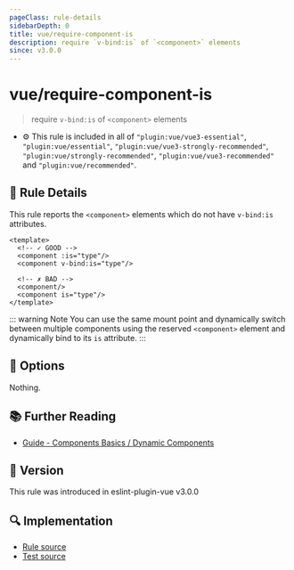 ```yaml
---
pageClass: rule-details
sidebarDepth: 0
title: vue/require-component-is
description: require `v-bind:is` of `<component>` elements
since: v3.0.0
---
```

# vue/require-component-is

> require `v-bind:is` of `<component>` elements

- :gear: This rule is included in all of `"plugin:vue/vue3-essential"`, `"plugin:vue/essential"`, `"plugin:vue/vue3-strongly-recommended"`, `"plugin:vue/strongly-recommended"`, `"plugin:vue/vue3-recommended"` and `"plugin:vue/recommended"`.

## :book: Rule Details

This rule reports the `<component>` elements which do not have `v-bind:is` attributes.

<eslint-code-block :rules="{'vue/require-component-is': ['error']}">

```vue
<template>
  <!-- ✓ GOOD -->
  <component :is="type"/>
  <component v-bind:is="type"/>

  <!-- ✗ BAD -->
  <component/>
  <component is="type"/>
</template>
```

</eslint-code-block>

::: warning Note
You can use the same mount point and dynamically switch between multiple components using the reserved `<component>` element and dynamically bind to its `is` attribute.
:::

## :wrench: Options

Nothing.

## :books: Further Reading

- [Guide - Components Basics / Dynamic Components](https://vuejs.org/guide/essentials/component-basics.html#dynamic-components)

## :rocket: Version

This rule was introduced in eslint-plugin-vue v3.0.0

## :mag: Implementation

- [Rule source](https://github.com/vuejs/eslint-plugin-vue/blob/master/lib/rules/require-component-is.js)
- [Test source](https://github.com/vuejs/eslint-plugin-vue/blob/master/tests/lib/rules/require-component-is.js)
